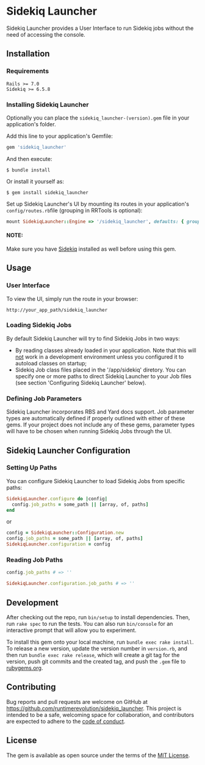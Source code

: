 # Sidekiq Launcher

Sidekiq Launcher provides a User Interface to run Sidekiq jobs without the need of accessing the console.

## Installation

### Requirements
```
Rails >= 7.0
Sidekiq >= 6.5.8
```


### Installing Sidekiq Launcher
Optionally you can place the `sidekiq_launcher-(version).gem` file in your application's folder.

Add this line to your application's Gemfile:

```ruby
gem 'sidekiq_launcher'
```

And then execute:

    $ bundle install

Or install it yourself as:

    $ gem install sidekiq_launcher

Set up Sidekiq Launcher's UI by mounting its routes in your application's ```config/routes.rb```file (grouping in RRTools is optional):
```ruby
mount SidekiqLauncher::Engine => '/sidekiq_launcher', defaults: { group: 'RRTools' }
```

#### NOTE:
Make sure you have [Sidekiq](https://github.com/mperham/sidekiq) installed as well before using this gem.


## Usage

### User Interface
To view the UI, simply run the route in your browser:
```
http://your_app_path/sidekiq_launcher
```


### Loading Sidekiq Jobs
By default Sidekiq Launcher will try to find Sidekiq Jobs in two ways:
- By reading classes already loaded in your application. Note that this will <u>not</u> work in a development environment unless you configured it to autoload classes on startup;
- Sidekiq Job class files placed in the '/app/sidekiq' diretory. You can specify one or more paths to direct Sidekiq Launcher to your Job files (see section 'Configuring Sidekiq Launcher' below).


### Defining Job Parameters
Sidekiq Launcher incorporates RBS and Yard docs support. Job parameter types are automatically defined if properly outlined with either of these gems.
If your project does not include any of these gems, parameter types will have to be chosen when running Sidekiq Jobs through the UI.


## Sidekiq Launcher Configuration

### Setting Up Paths
You can configure Sidekiq Launcher to load Sidekiq Jobs from specific paths:
```ruby
SidekiqLauncher.configure do |config|
  config.job_paths = some_path || [array, of, paths]
end
```

or

```ruby
config = SidekiqLauncher::Configuration.new
config.job_paths = some_path || [array, of, paths]
SidekiqLauncher.configuration = config
```


### Reading Job Paths
```ruby
config.job_paths # => ''

SidekiqLauncher.configuration.job_paths # => ''
```


## Development

After checking out the repo, run `bin/setup` to install dependencies. Then, run `rake spec` to run the tests. You can also run `bin/console` for an interactive prompt that will allow you to experiment.

To install this gem onto your local machine, run `bundle exec rake install`. To release a new version, update the version number in `version.rb`, and then run `bundle exec rake release`, which will create a git tag for the version, push git commits and the created tag, and push the `.gem` file to [rubygems.org](https://rubygems.org).


## Contributing

Bug reports and pull requests are welcome on GitHub at https://github.com/runtimerevolution/sidekiq_launcher. This project is intended to be a safe, welcoming space for collaboration, and contributors are expected to adhere to the [code of conduct](https://github.com/runtimerevolution/sidekiq_launcher/blob/master/CODE_OF_CONDUCT.md).


## License

The gem is available as open source under the terms of the [MIT License](https://opensource.org/licenses/MIT).
